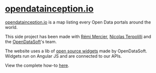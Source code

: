 # [opendatainception.io](http://opendatainception.io/)

[opendatainception.io](http://opendatainception.io/) is a map listing every Open Data portals around the world. 

This side project has been made with [Rémi Mercier](https://github.com/merciremi), [Nicolas Terpolilli](https://github.com/NTerpo) and the [OpenDataSoft](https://opendatasoft.com)'s team.

The website uses a lib of [open source widgets](https://github.com/opendatasoft/ods-widgets) made by OpenDataSoft. Widgets run on Angular JS and are connected to our APIs. 

View the complete how-to [here](https://www.opendatasoft.com/2015/11/02/how-we-put-together-a-list-of-1600-open-data-portals-around-the-world-to-help-open-data-community/).
